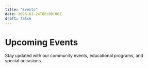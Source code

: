 ```yaml
---
title: "Events"
date: 2025-01-24T00:00:00Z
draft: false
---
```


# Upcoming Events

Stay updated with our community events, educational programs, and special occasions.
